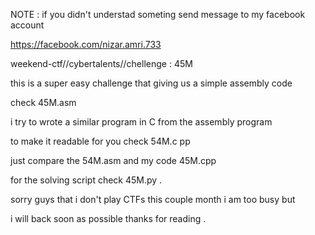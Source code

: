 NOTE : if you didn't understad someting send message to my facebook account

https://facebook.com/nizar.amri.733



weekend-ctf//cybertalents//chellenge : 45M

this is a super easy challenge that giving us a simple assembly code 

check 45M.asm

i try to wrote a similar program in C from the assembly program 

to make it readable for you check 54M.c
pp

just compare the 54M.asm and my code 45M.cpp

for the solving script check 45M.py 
.

sorry guys that i don't play CTFs this couple month i am too busy but 

i will back soon as possible thanks for reading .

